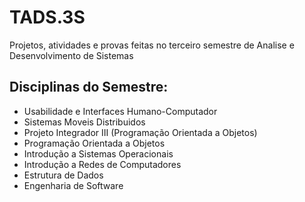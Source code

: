 # TADS.3S
Projetos, atividades e provas feitas no terceiro semestre de Analise e Desenvolvimento de Sistemas

## Disciplinas do Semestre:
- Usabilidade e Interfaces Humano-Computador
- Sistemas Moveis Distribuidos
- Projeto Integrador III (Programação Orientada a Objetos)
- Programação Orientada a Objetos
- Introdução a Sistemas Operacionais
- Introdução a Redes de Computadores
- Estrutura de Dados
- Engenharia de Software

